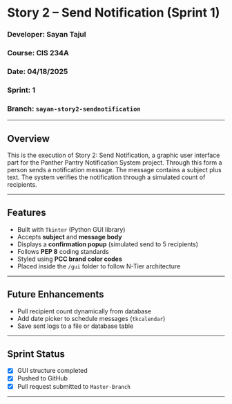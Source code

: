 # Story 2 – Send Notification (Sprint 1)

###  Developer: Sayan Tajul  
### Course: CIS 234A  
### Date: 04/18/2025  
### Sprint: 1  
### Branch: `sayan-story2-sendnotification`

---

## Overview

This is the execution of Story 2: Send Notification, a graphic user interface part for the Panther Pantry Notification System project. Through this form a person sends a notification message. The message contains a subject plus text. The system verifies the notification through a simulated count of recipients.

---

## Features

- Built with `Tkinter` (Python GUI library)
- Accepts **subject** and **message body**
- Displays a **confirmation popup** (simulated send to 5 recipients)
- Follows **PEP 8** coding standards
- Styled using **PCC brand color codes**
- Placed inside the `/gui` folder to follow N-Tier architecture

---

## Future Enhancements

- Pull recipient count dynamically from database
- Add date picker to schedule messages (`tkcalendar`)
- Save sent logs to a file or database table

---

## Sprint Status

- [x] GUI structure completed
- [x] Pushed to GitHub
- [x] Pull request submitted to `Master-Branch`

---
